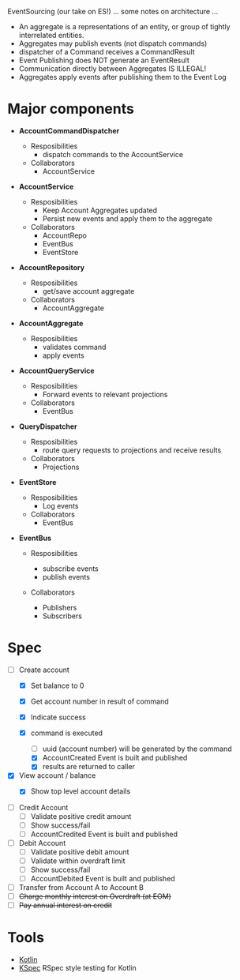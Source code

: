 EventSourcing (our take on ES!) ... some notes on architecture ...

- An aggregate is a representations of an entity, or group of tightly interrelated entities.
- Aggregates may publish events (not dispatch commands)
- dispatcher of a Command receives a CommandResult<T>
- Event Publishing does NOT generate an EventResult<T>
- Communication directly between Aggregates IS ILLEGAL!
- Aggregates apply events after publishing them to the Event Log

# Major components

- **AccountCommandDispatcher**
    - Resposibilities
        - dispatch commands to the AccountService
    - Collaborators
        - AccountService

- **AccountService**
    - Resposibilities
        - Keep Account Aggregates updated
        - Persist new events and apply them to the aggregate
    - Collaborators
        - AccountRepo
        - EventBus
        - EventStore

- **AccountRepository**
    - Resposibilities
        - get/save account aggregate
    - Collaborators
        - AccountAggregate

- **AccountAggregate**
    - Resposibilities
        - validates command
        - apply events

- **AccountQueryService**
    - Resposibilities
        - Forward events to relevant projections
    - Collaborators
        - EventBus

- **QueryDispatcher**
    - Resposibilities
        - route query requests to projections and receive results
    - Collaborators
        - Projections

- **EventStore**
    - Resposibilities
        - Log events
    - Collaborators
        - EventBus

- **EventBus**
    - Resposibilities
        - subscribe events
        - publish events

    - Collaborators
        - Publishers
        - Subscribers

# Spec

- [ ] Create account
    - [x] Set balance to 0
    - [x] Get account number in result of command
    - [x] Indicate success

    - [x] command is executed
        - [ ] uuid (account number) will be generated by the command
        - [x] AccountCreated Event is built and published
        - [x] results are returned to caller

- [x] View account / balance
    - [x] Show top level account details


- [ ] Credit Account
    - [ ] Validate positive credit amount
    - [ ] Show success/fail
    - [ ] AccountCredited Event is built and published

- [ ] Debit Account
    - [ ] Validate positive debit amount
    - [ ] Validate within overdraft limit
    - [ ] Show success/fail
    - [ ] AccountDebited Event is built and published

- [ ] Transfer from Account A to Account B
- [ ] ~~Charge monthly interest on Overdraft (at EOM)~~
- [ ] ~~Pay annual interest on credit~~

# Tools

- [Kotlin](https://kotlinlang.org)
- [KSpec](https://github.com/dam5s/kspec) RSpec style testing for Kotlin
